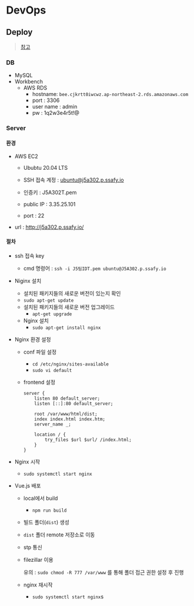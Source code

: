 # DevOps 



## Deploy

> [참고](https://daily-life-of-bsh.tistory.com/223)

### DB

- MySQL
- Workbench
  - AWS RDS 
    - hostname: `bee.cjkrtt0iwcwz.ap-northeast-2.rds.amazonaws.com`
    - port : 3306
    - user name : admin
    - pw : 1q2w3e4r5t!@

### Server

#### 환경

- AWS EC2 
  - Ububtu 20.04 LTS
  - SSH 접속 계정 : ubuntu@j5a302.p.ssafy.io
  - 인증키 : J5A302T.pem

  - public IP : 3.35.25.101
  - port : 22
- url : http://j5a302.p.ssafy.io/



#### 절차

- ssh 접속 key

  - cmd 명령어 : `ssh -i J5팀IDT.pem ubuntu@J5A302.p.ssafy.io`

- Niginx 설치

  -  설치된 패키지들의 새로운 버전이 있는지 확인
    - `sudo apt-get update`
  - 설치된 패키지들의 새로운 버전 업그레이드
    - `apt-get upgrade`
  - Nginx 설치
    - `sudo apt-get install nginx`

- Nginx 환경 설정

  - conf 파일 설정

    - `cd /etc/nginx/sites-available`
    - `sudo vi default`

  - frontend 설정

    ```unix
    server {
        listen 80 default_server;
        listen [::]:80 default_server;
    
        root /var/www/html/dist;
        index index.html index.htm;
        server_name _;
    
        location / {
            try_files $url $url/ /index.html;
        }
    }
    ```



- Nginx 시작

  - `sudo systemctl start nginx`

- Vue.js 배포

  - local에서 build

    - `npm run build`

  - 빌드 폴더(`dist`) 생성

  -  `dist` 폴더 remote 저장소로 이동

    - stp 통신

    - filezillar 이용

      유의 : `sudo chmod -R 777 /var/www` 를 통해 폴더 접근 권한 설정 후 진행

  - nginx 재시작

    - `sudo systemctl start nginx`s